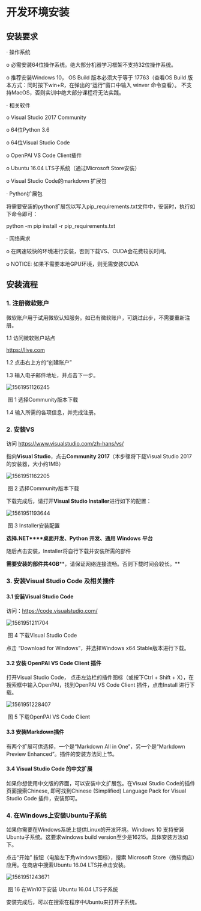 

# 开发环境安装

## 安装要求

·         操作系统

o    必需安装64位操作系统。绝大部分机器学习框架不支持32位操作系统。

o    推荐安装Windows 10， OS Build 版本必须大于等于 17763（查看OS Build 版本方式：同时按下win+R，在弹出的“运行”窗口中输入 winver 命令查看）。 不支持MacOS，否则实训中绝大部分课程将无法实践。

·         相关软件

o    Visual Studio 2017 Community

o    64位Python 3.6

o    64位Visual Studio Code

o    OpenPAI VS Code Client插件

o    Ubuntu 16.04 LTS子系统（通过Microsoft Store安装）

o    Visual Studio Code的markdown 扩展包

·         Python扩展包

将需要安装的python扩展包以写入pip_requirements.txt文件中，安装时，执行如下命令即可：

python -m pip install -r pip_requirements.txt 

·         网络需求

o    在网速较快的环境进行安装，否则下载VS、CUDA会花费较长时间。

o    NOTICE: 如果不需要本地GPU环境，则无需安装CUDA

## 安装流程

### 1.    注册微软账户

微软账户用于试用微软认知服务。如已有微软账户，可跳过此步，不需要重新注册。

 

1.1   访问微软账户站点

<https://live.com> 

1.2   点击右上方的“创建账户”

1.3   输入电子邮件地址，并点击下一步。

![1561951126245](C:\Users\hp\AppData\Roaming\Typora\typora-user-images\1561951126245.png)

​                                                                         图 1 选择Community版本下载

1.4   输入所需的各项信息，并完成注册。

### 2.    安装VS 

访问 <https://www.visualstudio.com/zh-hans/vs/> 

指向**Visual Studio**，点击**Community 2017**（本步骤将下载Visual Studio 2017的安装器，大小约1MB）

![1561951162205](C:\Users\hp\AppData\Roaming\Typora\typora-user-images\1561951162205.png)

   

​                                                                      图 2 选择Community版本下载

 

下载完成后，请打开**Visual Studio Installer**进行如下的配置：

![1561951193644](C:\Users\hp\AppData\Roaming\Typora\typora-user-images\1561951193644.png)

 

   

​                                                                        图 3 Installer安装配置

**选择.NET****桌面开发、Python** **开发、通用 Windows** **平台**

随后点击安装，Installer将自行下载并安装所需的部件

**需要安装的部件共4GB****，请保证网络连接流畅。否则下载时间会较长。**

 

### 3.    安装Visual Studio Code 及相关插件

#### 3.1 安装Visual Studio Code

访问：<https://code.visualstudio.com/>

![1561951211704](C:\Users\hp\AppData\Roaming\Typora\typora-user-images\1561951211704.png)

 

   

​                                                                      图 4 下载Visual Studio Code

 

点击 “Download for Windows”，并选择Windows x64 Stable版本进行下载。

 

#### 3.2 安装 OpenPAI VS Code Client 插件

打开Visual Studio Code， 点击左边栏的插件图标（或按下Ctrl + Shift + X），在搜索框中输入OpenPAI，找到OpenPAI VS Code Client 插件，点击Install 进行下载。

![1561951228407](C:\Users\hp\AppData\Roaming\Typora\typora-user-images\1561951228407.png)

   

​                                                               图 5 下载OpenPAI VS Code Client

 

#### 3.3 安装Markdown插件

有两个扩展可供选择，一个是“Markdown All in One”，另一个是“Markdown Preview Enhanced”。插件的安装方法同上节。

#### 3.4 Visual Studio Code 的中文扩展

如果你想使用中文版的界面，可以安装中文扩展包。在Visual Studio Code的插件页面搜索Chinese, 即可找到Chinese (Simplified) Language Pack for Visual Studio Code 插件，安装即可。

 

### 4.    在Windows上安装Ubuntu子系统

如果你需要在Windows系统上提供Linux的开发环境。Windows 10 支持安装Ubuntu子系统。这要求windows build version至少是16215。具体安装方法如下。

点击“开始” 按钮（电脑左下角windows图标），搜索 Microsoft Store（微软商店）应用。在商店中搜索Ubuntu 16.04 LTS并点击安装。

![1561951243671](C:\Users\hp\AppData\Roaming\Typora\typora-user-images\1561951243671.png)

   

​                                                     图 16 在Win10下安装 Ubuntu 16.04 LTS子系统

 

安装完成后，可以在搜索在程序中Ubuntu来打开子系统。

 

 

 

 

 

 
